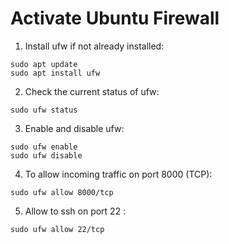 # Activate Ubuntu Firewall

1. Install ufw if not already installed:
```
sudo apt update
sudo apt install ufw
```

2. Check the current status of ufw:
```
sudo ufw status
```

3. Enable and disable ufw:
```
sudo ufw enable
sudo ufw disable
```

4. To allow incoming traffic on port 8000 (TCP):
```
sudo ufw allow 8000/tcp
```

5. Allow to ssh on port 22  :
```
sudo ufw allow 22/tcp
```
